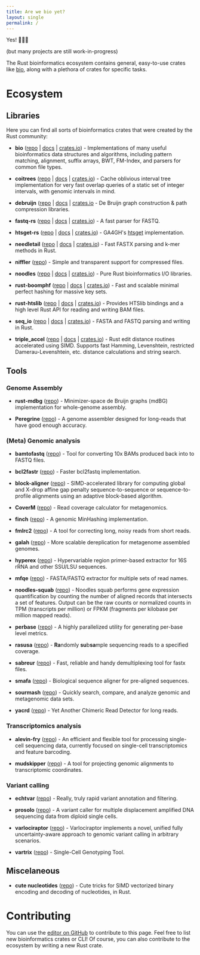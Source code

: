 ```yaml
---
title: Are we bio yet?
layout: single
permalink: /
---
```


Yes! 🎉🎉🎉

(but many projects are still work-in-progress)

The Rust bioinformatics ecosystem contains general, easy-to-use crates like [bio](https://github.com/rust-bio/rust-bio), along with a plethora of crates for specific tasks.

# Ecosystem

## Libraries

Here you can find all sorts of bioinformatics crates that were created by the Rust community:

* **bio** ([repo](https://github.com/rust-bio/rust-bio) \| [docs](https://docs.rs/bio) \| [crates.io](https://crates.io/crates/bio)) - Implementations of many useful bioinformatics data structures and algorithms, including pattern matching, alignment, suffix arrays, BWT, FM-Index, and parsers for common file types.

* **coitrees** ([repo](https://github.com/dcjones/coitrees) \| [docs](https://docs.rs/coitrees/) \| [crates.io](https://crates.io/crates/coitrees)) - Cache oblivious interval tree implementation for very fast overlap queries of a static set of integer intervals, with genomic intervals in mind.

* **debruijn** ([repo](https://github.com/10XGenomics/rust-debruijn) \| [docs](https://docs.rs/debruijn) \| [crates.io](https://crates.io/crates/debruijn) - De Bruijn graph construction & path compression libraries.

* **fastq-rs** ([repo](https://github.com/aseyboldt/fastq-rs) \| [docs]() \| [crates.io]()) - A fast parser for FASTQ.

* **htsget-rs** ([repo](https://github.com/umccr/htsget-rs) \| [docs]() \| [crates.io]()) - GA4GH's [htsget](https://samtools.github.io/hts-specs/htsget.html) implementation.

* **needletail** ([repo](https://github.com/onecodex/needletail) \| [docs](https://docs.rs/needletail) \| [crates.io](https://crates.io/crates/needletail)) - Fast FASTX parsing and k-mer methods in Rust.

* **niffler** ([repo](https://github.com/luizirber/niffler)) - Simple and transparent support for compressed files.

* **noodles** ([repo](https://github.com/zaeleus/noodles) \| [docs](https://docs.rs/noodles) \| [crates.io](https://crates.io/crates/noodles)) - Pure Rust bioinformatics I/O libraries.

* **rust-boomphf** ([repo](https://github.com/10XGenomics/rust-boomphf) \| [docs](https://docs.rs/boomphf) \| [crates.io](https://crates.io/crates/boomphf)) - Fast and scalable minimal perfect hashing for massive key sets.

* **rust-htslib** ([repo](https://github.com/rust-bio/rust-htslib) \| [docs](https://docs.rs/rust-htslib) \| [crates.io](https://crates.io/crates/rust-htslib)) - Provides HTSlib bindings and a high level Rust API for reading and writing BAM files.

* **seq_io** ([repo](https://github.com/markschl/seq_io)  \| [docs]() \| [crates.io]()) - FASTA and FASTQ parsing and writing in Rust.

* **triple_accel** ([repo](https://github.com/Daniel-Liu-c0deb0t/triple_accel) \| [docs](https://docs.rs/triple_accel) \| [crates.io](https://crates.io/crates/triple_accel)) - Rust edit distance routines accelerated using SIMD. Supports fast Hamming, Levenshtein, restricted Damerau-Levenshtein, etc. distance calculations and string search.


## Tools

### Genome Assembly

* **rust-mdbg** ([repo](https://github.com/ekimb/rust-mdbg)) - Minimizer-space de Bruijn graphs (mdBG) implementation for whole-genome assembly.

* **Peregrine** ([repo](https://github.com/cschin/peregrine-2021/)) - A genome assembler designed for long-reads that have good enough accuracy.


### (Meta) Genomic analysis

* **bamtofastq** ([repo](https://github.com/10XGenomics/bamtofastq)) - Tool for converting 10x BAMs produced back into to FASTQ files.

* **bcl2fastr** ([repo](https://github.com/czbiohub/bcl2fastr)) - Faster bcl2fastq implementation.

* **block-aligner** ([repo](https://github.com/Daniel-Liu-c0deb0t/block-aligner)) - SIMD-accelerated library for computing global and X-drop affine gap penalty sequence-to-sequence or sequence-to-profile alignments using an adaptive block-based algorithm.

* **CoverM** ([repo](https://github.com/wwood/CoverM)) - Read coverage calculator for metagenomics.

* **finch** ([repo](https://github.com/onecodex/finch-rs)) - A genomic MinHashing implementation.

* **fmlrc2** ([repo](https://github.com/HudsonAlpha/rust-fmlrc)) - A tool for correcting long, noisy reads from short reads.

* **galah** ([repo](https://github.com/wwood/galah)) - More scalable dereplication for metagenome assembled genomes.

* **hyperex** ([repo](https://github.com/Ebedthan/hyperex)) - Hypervariable region primer-based extractor for 16S rRNA and other SSU/LSU sequences.

* **mfqe** ([repo](https://github.com/wwood/mfqe)) -  FASTA/FASTQ extractor for multiple sets of read names.

* **noodles-squab** ([repo](https://github.com/zaeleus/noodles-squab)) - Noodles squab performs gene expression quantification by counting the number of aligned records that intersects a set of features. Output can be the raw counts or normalized counts in TPM (transcripts per million) or FPKM (fragments per kilobase per million mapped reads).

* **perbase** ([repo](https://github.com/sstadick/perbase)) - A highly parallelized utility for generating per-base level metrics.

* **rasusa** ([repo](https://github.com/mbhall88/rasusa)) - **Ra**ndomly **su**b**sa**mple sequencing reads to a specified coverage.

* **sabreur** ([repo](https://github.com/Ebedthan/sabreur)) - Fast, reliable and handy demultiplexing tool for fastx files.

* **smafa** ([repo](https://github.com/wwood/smafa)) - Biological sequence aligner for pre-aligned sequences.

* **sourmash** ([repo](https://github.com/dib-lab/sourmash)) - Quickly search, compare, and analyze genomic and metagenomic data sets.

* **yacrd** ([repo](https://github.com/natir/yacrd)) - Yet Another Chimeric Read Detector for long reads.


### Transcriptomics analysis

* **alevin-fry** ([repo](https://github.com/COMBINE-lab/alevin-fry)) - An efficient and flexible tool for processing single-cell sequencing data, currently focused on single-cell transcriptomics and feature barcoding.

* **mudskipper** ([repo](https://github.com/OceanGenomics/mudskipper)) - A tool for projecting genomic alignments to transcriptomic coordinates.



### Variant calling

* **echtvar** ([repo](https://github.com/brentp/echtvar)) - Really, truly rapid variant annotation and filtering.

* **prosolo** ([repo](https://github.com/ProSolo/prosolo)) - A variant caller for multiple displacement amplified DNA sequencing data from diploid single cells.

* **varlociraptor** ([repo](https://crates.io/crates/varlociraptor)) - Varlociraptor implements a novel, unified fully uncertainty-aware approach to genomic variant calling in arbitrary scenarios.

* **vartrix** ([repo](https://github.com/10XGenomics/vartrix)) -  Single-Cell Genotyping Tool.


## Miscelaneous

* **cute nucleotides** ([repo](https://github.com/Daniel-Liu-c0deb0t/cute-nucleotides)) - Cute tricks for SIMD vectorized binary encoding and decoding of nucleotides, in Rust.



# Contributing

You can use the [editor on GitHub](https://github.com/rust4bio/arewebioyet/edit/main/_pages/home.md) to contribute to this page. Feel free to list new bioinformatics crates or CLI! Of course, you can also contribute to the ecosystem by writing a new Rust crate.
